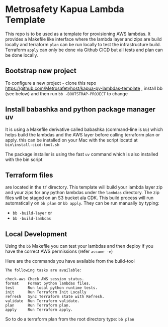 # Metrosafety Kapua Lambda Template

This repo is to be used as a template for provisioning AWS lambdas. It provides
a Makefile like interface where the lambda layer and zips are build locally
and terraform `plan` can be run locally to test the infrastructure build.
Terraform `apply`  can only be done via Github CICD but all tests and plan can be done locally.

## Bootstrap new project
To configure a new project - clone this repo https://github.com/Metrosafetyhost/kapua-py-lambdas-template
, install bb (see below) and then run `bb -BOOTSTRAP-PROJECT` to change

##  Install babashka and python package manager uv
It is using a Makefile derivative called babashka (command-line is `bb`) which helps build the
lambdas and the AWS layer before calling terraform plan or apply.
this can be installed on your Mac with the script locatd at `bin\install-cicd-tool.sh`

The package installer is using the fast `uv` command which is also installed with the bin script

## Terraform files
are located in the `tf` directory. This template will build your lambda layer zip and your zips for any python
lambdas under the `lambdas` directory. The zip files will be staged on an S3 bucket ala CDK. This build process
will run automatically on `bb plan` or `bb apply`. They can be run manually by typing:
- `bb -build-layer` or
- `bb -build-lambdas`

## Local Development
Using the `bb` Makefile you can test your lambdas and then deploy if you have the correct AWS permissions
(refer  `assume -e`)

Here are the commands you have available from the build-tool
``` bb tasks
The following tasks are available:

check-aws Check AWS session status.
format    Format python lambdas files.
test      Run local python runtime tests.
init      Run Terraform Init Locally
refresh   Sync Terraform state with Refresh.
validate  Run Terraform validate.
plan      Run Terraform plan.
apply     Run Terraform apply.
```

So to do a terraform plan from the root directory type:
`bb plan`
